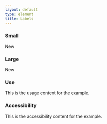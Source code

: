 ```yaml
---
layout: default
type: element
title: Labels
---
```


<div class="preview">

  <h3 class="usa-heading">Small</h3>
  <span class="usa-label">New</span>

  <h3 class="usa-heading">Large</h3>
  <span class="usa-label-big">New</span>

</div>

<div class="usa-grid">
  <div class="usa-width-one-half">
    <h3 class="usa-heading">Use</h3>
    <p>This is the usage content for the example.</p>
  </div>
  <div class="usa-width-one-half">
    <h3 class="usa-heading">Accessibility</h3>
    <p>This is the accessibility content for the example.</p>
  </div>  
</div>